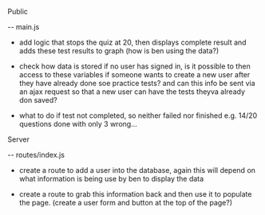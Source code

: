 Public

-- main.js

- add logic that stops the quiz at 20, then displays complete result and adds these test results to graph (how is ben using the data?)

- check how data is stored if no user has signed in, is it possible to then access to these variables if someone wants to create a new user after they have already done soe practice tests? and can this info be sent via an ajax request so that a new user can have the tests theyva already don saved?

- what to do if test not completed, so neither failed nor finished e.g. 14/20 questions done with only 3 wrong...


Server

-- routes/index.js

- create a route to add a user into the database, again this will depend on what information is being use by ben to display the data

- create a route to grab this information back and then use it to populate the page. (create a user form and button at the top of the page?)
